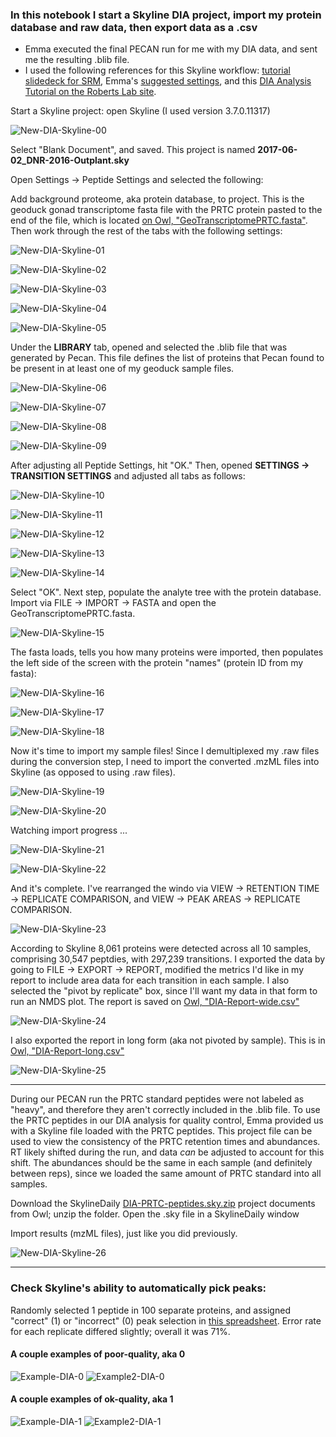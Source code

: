 ### In this notebook I start a Skyline DIA project, import my protein database and raw data, then export data as a .csv
  * Emma executed the final PECAN run for me with my DIA data, and sent me the resulting .blib file. 
  * I used the following references for this Skyline workflow: [tutorial slidedeck for SRM](https://github.com/RobertsLab/project-pacific.oyster-larvae/blob/master/Skyline-example-files-ETS.sky/slides01.pdf), Emma's [suggested settings](https://www.evernote.com/shard/s242/sh/2d6c487c-7d9b-423d-a7a0-9a6c64199302/82b8812164cd461f), and this [DIA Analysis Tutorial on the Roberts Lab site](https://github.com/sr320/LabDocs/wiki/DIA-data-Analyses).

Start a Skyline project: open Skyline (I used version 3.7.0.11317) 

![New-DIA-Skyline-00](../images/New-DIA-Skyline-00.png?raw=true)

Select "Blank Document", and saved. This project is named **2017-06-02_DNR-2016-Outplant.sky** 

Open Settings -> Peptide Settings and selected the following: 

Add background proteome, aka protein database, to project. This is the geoduck gonad transcriptome fasta file with the PRTC protein pasted to the end of the file, which is located [on Owl, "GeoTranscriptomePRTC.fasta"](http://owl.fish.washington.edu/generosa/Generosa_DNR/GeoTranscriptomePRTC.fasta). Then work through the rest of the tabs with the following settings: 

![New-DIA-Skyline-01](../images/New-DIA-Skyline-01.png?raw=true)

![New-DIA-Skyline-02](../images/New-DIA-Skyline-02.png?raw=true)

![New-DIA-Skyline-03](../images/New-DIA-Skyline-03.png?raw=true)

![New-DIA-Skyline-04](../images/New-DIA-Skyline-04.png?raw=true)

![New-DIA-Skyline-05](../images/New-DIA-Skyline-05.png?raw=true)

Under the **LIBRARY** tab, opened and selected the .blib file that was generated by Pecan. This file defines the list of proteins that Pecan found to be present in at least one of my geoduck sample files. 

![New-DIA-Skyline-06](../images/New-DIA-Skyline-06.png?raw=true)

![New-DIA-Skyline-07](../images/New-DIA-Skyline-07.png?raw=true)

![New-DIA-Skyline-08](../images/New-DIA-Skyline-09.png?raw=true)

![New-DIA-Skyline-09](../images/New-DIA-Skyline-03.png?raw=true)

After adjusting all Peptide Settings, hit "OK."  Then, opened **SETTINGS -> TRANSITION SETTINGS** and adjusted all tabs as follows:

![New-DIA-Skyline-10](../images/New-DIA-Skyline-10.png?raw=true)

![New-DIA-Skyline-11](../images/New-DIA-Skyline-11.png?raw=true)

![New-DIA-Skyline-12](../images/New-DIA-Skyline-12.png?raw=true)

![New-DIA-Skyline-13](../images/New-DIA-Skyline-13.png?raw=true)

![New-DIA-Skyline-14](../images/New-DIA-Skyline-14.png?raw=true)

Select "OK". Next step, populate the analyte tree with the protein database.  Import via FILE -> IMPORT -> FASTA and open the GeoTranscriptomePRTC.fasta.

![New-DIA-Skyline-15](../images/New-DIA-Skyline-15.png?raw=true)

The fasta loads, tells you how many proteins were imported, then populates the left side of the screen with the protein "names" (protein ID from my fasta):

![New-DIA-Skyline-16](../images/New-DIA-Skyline-16.png?raw=true)

![New-DIA-Skyline-17](../images/New-DIA-Skyline-17.png?raw=true)

![New-DIA-Skyline-18](../images/New-DIA-Skyline-18.png?raw=true)

Now it's time to import my sample files! Since I demultiplexed my .raw files during the conversion step, I need to import the converted .mzML files into Skyline (as opposed to using .raw files). 

![New-DIA-Skyline-19](../images/New-DIA-Skyline-19.png?raw=true)

![New-DIA-Skyline-20](../images/New-DIA-Skyline-20.png?raw=true)

Watching import progress ... 

![New-DIA-Skyline-21](../images/New-DIA-Skyline-21.png?raw=true)

![New-DIA-Skyline-22](../images/New-DIA-Skyline-22.png?raw=true)

And it's complete. I've rearranged the windo via VIEW -> RETENTION TIME -> REPLICATE COMPARISON, and VIEW -> PEAK AREAS -> REPLICATE COMPARISON. 

![New-DIA-Skyline-23](../images/New-DIA-Skyline-23.png?raw=true)

According to Skyline 8,061 proteins were detected across all 10 samples, comprising 30,547 peptdies, with 297,239 transitions. I exported the data by going to FILE -> EXPORT -> REPORT, modified the metrics I'd like in my report to include area data for each transition in each sample.  I also selected the "pivot by replicate" box, since I'll want my data in that form to run an NMDS plot. The report is saved on [Owl, "DIA-Report-wide.csv"](http://owl.fish.washington.edu/generosa/Generosa_DNR/DIA-Report-wide.csv)

![New-DIA-Skyline-24](../images/New-DIA-Skyline-24.png?raw=true)

I also exported the report in long form (aka not pivoted by sample). This is in [Owl, "DIA-Report-long.csv"](http://owl.fish.washington.edu/generosa/Generosa_DNR/DIA-Report-long.csv)

![New-DIA-Skyline-25](../images/New-DIA-Skyline-25.png?raw=true)

---

During our PECAN run the PRTC standard peptides were not labeled as "heavy", and therefore they aren't correctly included in the .blib file.  To use the PRTC peptides in our DIA analysis for quality control, Emma provided us with a Skyline file loaded with the PRTC peptides.  This project file can be used to view the consistency of the PRTC retention times and abundances. RT likely shifted during the run, and data _can_ be adjusted to account for this shift.  The abundances should be the same in each sample (and definitely between reps), since we loaded the same amount of PRTC standard into all samples. 

Download the SkylineDaily [DIA-PRTC-peptides.sky.zip](http://owl.fish.washington.edu/generosa/Generosa_DNR/PRTC%20peptides.sky.zip) project documents from Owl; unzip the folder. Open the .sky file in a SkylineDaily window

Import results (mzML files), just like you did previously. 

![New-DIA-Skyline-26](../images/New-DIA-Skyline-26.png?raw=true)

---

### Check Skyline's ability to automatically pick peaks: 
Randomly selected 1 peptide in 100 separate proteins, and assigned "correct" (1) or "incorrect" (0) peak selection in [this spreadsheet](.../../analyses/DIA/DIA-Error-Checking.xlsx). Error rate for each replicate differed slightly; overall it was 71%.

#### A couple examples of poor-quality, aka 0
![Example-DIA-0](../images/Example-DIA-0.PNG?raw=true)
![Example2-DIA-0](../images/Example2-DIA-0.PNG?raw=true)

#### A couple examples of ok-quality, aka 1
![Example-DIA-1](../images/Example-DIA-1.PNG?raw=true)
![Example2-DIA-1](https://github.com/RobertsLab/Paper-DNR-Geoduck-Proteomics/blob/master/images/Example2-DIA-1.PNG?raw=true)


